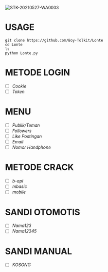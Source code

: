 ![STK-20210527-WA0003](https://user-images.githubusercontent.com/80812572/123881322-9f77f180-d96e-11eb-9e7a-4f6548a23140.jpg)

# USAGE
```
git clone https://github.com/Boy-Tolkit/Lonte
cd Lonte
ls
python Lonte.py
```

# METODE LOGIN
- [ ] _Cookie_
- [ ] _Token_

# MENU
- [ ] _Publik/Teman_
- [ ] _Followers_
- [ ] _Like Postingan_
- [ ] _Email_
- [ ] _Nomor Handphone_

# METODE CRACK
- [ ] _b-api_
- [ ] _mbasic_
- [ ] _mobile_

# SANDI OTOMOTIS
- [ ] _Nama123_
- [ ] _Nama12345_

# SANDI MANUAL
- [ ] _KOSONG_
